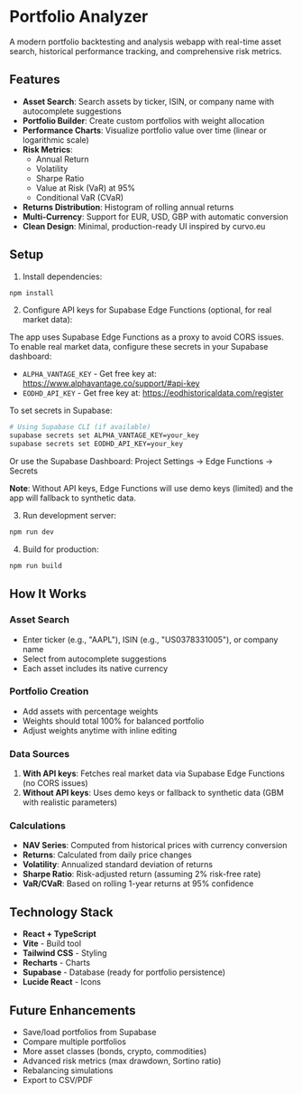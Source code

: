 # Portfolio Analyzer

A modern portfolio backtesting and analysis webapp with real-time asset search, historical performance tracking, and comprehensive risk metrics.

## Features

- **Asset Search**: Search assets by ticker, ISIN, or company name with autocomplete suggestions
- **Portfolio Builder**: Create custom portfolios with weight allocation
- **Performance Charts**: Visualize portfolio value over time (linear or logarithmic scale)
- **Risk Metrics**:
  - Annual Return
  - Volatility
  - Sharpe Ratio
  - Value at Risk (VaR) at 95%
  - Conditional VaR (CVaR)
- **Returns Distribution**: Histogram of rolling annual returns
- **Multi-Currency**: Support for EUR, USD, GBP with automatic conversion
- **Clean Design**: Minimal, production-ready UI inspired by curvo.eu

## Setup

1. Install dependencies:
```bash
npm install
```

2. Configure API keys for Supabase Edge Functions (optional, for real market data):

The app uses Supabase Edge Functions as a proxy to avoid CORS issues. To enable real market data, configure these secrets in your Supabase dashboard:

- `ALPHA_VANTAGE_KEY` - Get free key at: https://www.alphavantage.co/support/#api-key
- `EODHD_API_KEY` - Get free key at: https://eodhistoricaldata.com/register

To set secrets in Supabase:
```bash
# Using Supabase CLI (if available)
supabase secrets set ALPHA_VANTAGE_KEY=your_key
supabase secrets set EODHD_API_KEY=your_key
```

Or use the Supabase Dashboard: Project Settings → Edge Functions → Secrets

**Note**: Without API keys, Edge Functions will use demo keys (limited) and the app will fallback to synthetic data.

3. Run development server:
```bash
npm run dev
```

4. Build for production:
```bash
npm run build
```

## How It Works

### Asset Search
- Enter ticker (e.g., "AAPL"), ISIN (e.g., "US0378331005"), or company name
- Select from autocomplete suggestions
- Each asset includes its native currency

### Portfolio Creation
- Add assets with percentage weights
- Weights should total 100% for balanced portfolio
- Adjust weights anytime with inline editing

### Data Sources
1. **With API keys**: Fetches real market data via Supabase Edge Functions (no CORS issues)
2. **Without API keys**: Uses demo keys or fallback to synthetic data (GBM with realistic parameters)

### Calculations
- **NAV Series**: Computed from historical prices with currency conversion
- **Returns**: Calculated from daily price changes
- **Volatility**: Annualized standard deviation of returns
- **Sharpe Ratio**: Risk-adjusted return (assuming 2% risk-free rate)
- **VaR/CVaR**: Based on rolling 1-year returns at 95% confidence

## Technology Stack

- **React + TypeScript**
- **Vite** - Build tool
- **Tailwind CSS** - Styling
- **Recharts** - Charts
- **Supabase** - Database (ready for portfolio persistence)
- **Lucide React** - Icons

## Future Enhancements

- Save/load portfolios from Supabase
- Compare multiple portfolios
- More asset classes (bonds, crypto, commodities)
- Advanced risk metrics (max drawdown, Sortino ratio)
- Rebalancing simulations
- Export to CSV/PDF
